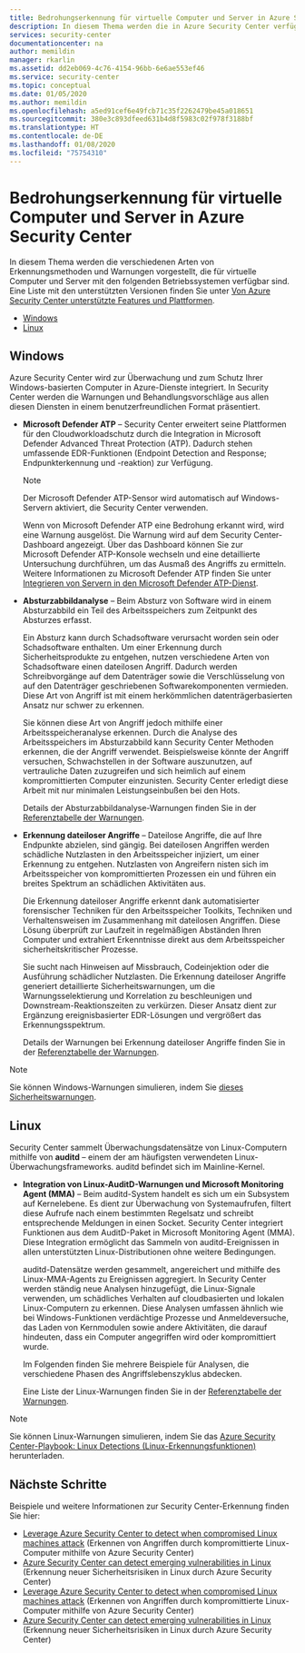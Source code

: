 ```yaml
---
title: Bedrohungserkennung für virtuelle Computer und Server in Azure Security Center | Microsoft-Dokumentation
description: In diesem Thema werden die in Azure Security Center verfügbaren Warnungen für virtuelle Computer und Server vorgestellt.
services: security-center
documentationcenter: na
author: memildin
manager: rkarlin
ms.assetid: dd2eb069-4c76-4154-96bb-6e6ae553ef46
ms.service: security-center
ms.topic: conceptual
ms.date: 01/05/2020
ms.author: memildin
ms.openlocfilehash: a5ed91cef6e49fcb71c35f2262479be45a018651
ms.sourcegitcommit: 380e3c893dfeed631b4d8f5983c02f978f3188bf
ms.translationtype: HT
ms.contentlocale: de-DE
ms.lasthandoff: 01/08/2020
ms.locfileid: "75754310"
---
```

# <a name="threat-detection-for-vms-and-servers-in-azure-security-center"></a>Bedrohungserkennung für virtuelle Computer und Server in Azure Security Center

In diesem Thema werden die verschiedenen Arten von Erkennungsmethoden und Warnungen vorgestellt, die für virtuelle Computer und Server mit den folgenden Betriebssystemen verfügbar sind. Eine Liste mit den unterstützten Versionen finden Sie unter [Von Azure Security Center unterstützte Features und Plattformen](https://docs.microsoft.com/azure/security-center/security-center-os-coverage).

* [Windows](#windows-machines)
* [Linux](#linux-machines)

## Windows <a name="windows-machines"></a>

Azure Security Center wird zur Überwachung und zum Schutz Ihrer Windows-basierten Computer in Azure-Dienste integriert. In Security Center werden die Warnungen und Behandlungsvorschläge aus allen diesen Diensten in einem benutzerfreundlichen Format präsentiert.

* **Microsoft Defender ATP** <a name="windows-atp"></a> – Security Center erweitert seine Plattformen für den Cloudworkloadschutz durch die Integration in Microsoft Defender Advanced Threat Protection (ATP). Dadurch stehen umfassende EDR-Funktionen (Endpoint Detection and Response; Endpunkterkennung und -reaktion) zur Verfügung.

    > [!NOTE]
    > Der Microsoft Defender ATP-Sensor wird automatisch auf Windows-Servern aktiviert, die Security Center verwenden.

    Wenn von Microsoft Defender ATP eine Bedrohung erkannt wird, wird eine Warnung ausgelöst. Die Warnung wird auf dem Security Center-Dashboard angezeigt. Über das Dashboard können Sie zur Microsoft Defender ATP-Konsole wechseln und eine detaillierte Untersuchung durchführen, um das Ausmaß des Angriffs zu ermitteln. Weitere Informationen zu Microsoft Defender ATP finden Sie unter [Integrieren von Servern in den Microsoft Defender ATP-Dienst](https://docs.microsoft.com/windows/security/threat-protection/microsoft-defender-atp/configure-server-endpoints).

* **Absturzabbildanalyse** <a name="windows-dump"></a> – Beim Absturz von Software wird in einem Absturzabbild ein Teil des Arbeitsspeichers zum Zeitpunkt des Absturzes erfasst.

    Ein Absturz kann durch Schadsoftware verursacht worden sein oder Schadsoftware enthalten. Um einer Erkennung durch Sicherheitsprodukte zu entgehen, nutzen verschiedene Arten von Schadsoftware einen dateilosen Angriff. Dadurch werden Schreibvorgänge auf dem Datenträger sowie die Verschlüsselung von auf den Datenträger geschriebenen Softwarekomponenten vermieden. Diese Art von Angriff ist mit einem herkömmlichen datenträgerbasierten Ansatz nur schwer zu erkennen.

    Sie können diese Art von Angriff jedoch mithilfe einer Arbeitsspeicheranalyse erkennen. Durch die Analyse des Arbeitsspeichers im Absturzabbild kann Security Center Methoden erkennen, die der Angriff verwendet. Beispielsweise könnte der Angriff versuchen, Schwachstellen in der Software auszunutzen, auf vertrauliche Daten zuzugreifen und sich heimlich auf einem kompromittierten Computer einzunisten. Security Center erledigt diese Arbeit mit nur minimalen Leistungseinbußen bei den Hots.

    Details der Absturzabbildanalyse-Warnungen finden Sie in der [Referenztabelle der Warnungen](alerts-reference.md#alerts-windows).

* **Erkennung dateiloser Angriffe** <a name="windows-fileless"></a> – Dateilose Angriffe, die auf Ihre Endpunkte abzielen, sind gängig. Bei dateilosen Angriffen werden schädliche Nutzlasten in den Arbeitsspeicher injiziert, um einer Erkennung zu entgehen. Nutzlasten von Angreifern nisten sich im Arbeitsspeicher von kompromittierten Prozessen ein und führen ein breites Spektrum an schädlichen Aktivitäten aus.

    Die Erkennung dateiloser Angriffe erkennt dank automatisierter forensischer Techniken für den Arbeitsspeicher Toolkits, Techniken und Verhaltensweisen im Zusammenhang mit dateilosen Angriffen. Diese Lösung überprüft zur Laufzeit in regelmäßigen Abständen Ihren Computer und extrahiert Erkenntnisse direkt aus dem Arbeitsspeicher sicherheitskritischer Prozesse.

    Sie sucht nach Hinweisen auf Missbrauch, Codeinjektion oder die Ausführung schädlicher Nutzlasten. Die Erkennung dateiloser Angriffe generiert detaillierte Sicherheitswarnungen, um die Warnungsselektierung und Korrelation zu beschleunigen und Downstream-Reaktionszeiten zu verkürzen. Dieser Ansatz dient zur Ergänzung ereignisbasierter EDR-Lösungen und vergrößert das Erkennungsspektrum.

    Details der Warnungen bei Erkennung dateiloser Angriffe finden Sie in der [Referenztabelle der Warnungen](alerts-reference.md#alerts-windows).

> [!NOTE]
> Sie können Windows-Warnungen simulieren, indem Sie [dieses Sicherheitswarnungen](https://gallery.technet.microsoft.com/Azure-Security-Center-f621a046).

## Linux <a name="linux-machines"></a>

Security Center sammelt Überwachungsdatensätze von Linux-Computern mithilfe von **auditd** – einem der am häufigsten verwendeten Linux-Überwachungsframeworks. auditd befindet sich im Mainline-Kernel. 

* **Integration von Linux-AuditD-Warnungen und Microsoft Monitoring Agent (MMA)** <a name="linux-auditd"></a> – Beim auditd-System handelt es sich um ein Subsystem auf Kernelebene. Es dient zur Überwachung von Systemaufrufen, filtert diese Aufrufe nach einem bestimmten Regelsatz und schreibt entsprechende Meldungen in einen Socket. Security Center integriert Funktionen aus dem AuditD-Paket in Microsoft Monitoring Agent (MMA). Diese Integration ermöglicht das Sammeln von auditd-Ereignissen in allen unterstützten Linux-Distributionen ohne weitere Bedingungen.  

    auditd-Datensätze werden gesammelt, angereichert und mithilfe des Linux-MMA-Agents zu Ereignissen aggregiert. In Security Center werden ständig neue Analysen hinzugefügt, die Linux-Signale verwenden, um schädliches Verhalten auf cloudbasierten und lokalen Linux-Computern zu erkennen. Diese Analysen umfassen ähnlich wie bei Windows-Funktionen verdächtige Prozesse und Anmeldeversuche, das Laden von Kernmodulen sowie andere Aktivitäten, die darauf hindeuten, dass ein Computer angegriffen wird oder kompromittiert wurde.  

    Im Folgenden finden Sie mehrere Beispiele für Analysen, die verschiedene Phasen des Angriffslebenszyklus abdecken.

    Eine Liste der Linux-Warnungen finden Sie in der [Referenztabelle der Warnungen](alerts-reference.md#alerts-linux).

> [!NOTE]
> Sie können Linux-Warnungen simulieren, indem Sie das [ Azure Security Center-Playbook: Linux Detections (Linux-Erkennungsfunktionen)](https://gallery.technet.microsoft.com/Azure-Security-Center-0ac8a5ef) herunterladen.

 
 ## <a name="next-steps"></a>Nächste Schritte

Beispiele und weitere Informationen zur Security Center-Erkennung finden Sie hier:

* [Leverage Azure Security Center to detect when compromised Linux machines attack](https://azure.microsoft.com/blog/leverage-azure-security-center-to-detect-when-compromised-linux-machines-attack/) (Erkennen von Angriffen durch kompromittierte Linux-Computer mithilfe von Azure Security Center)
* [Azure Security Center can detect emerging vulnerabilities in Linux](https://azure.microsoft.com/blog/azure-security-center-can-detect-emerging-vulnerabilities-in-linux/) (Erkennung neuer Sicherheitsrisiken in Linux durch Azure Security Center)
* [Leverage Azure Security Center to detect when compromised Linux machines attack](https://azure.microsoft.com/blog/leverage-azure-security-center-to-detect-when-compromised-linux-machines-attack/) (Erkennen von Angriffen durch kompromittierte Linux-Computer mithilfe von Azure Security Center)
* [Azure Security Center can detect emerging vulnerabilities in Linux](https://azure.microsoft.com/blog/azure-security-center-can-detect-emerging-vulnerabilities-in-linux/) (Erkennung neuer Sicherheitsrisiken in Linux durch Azure Security Center)